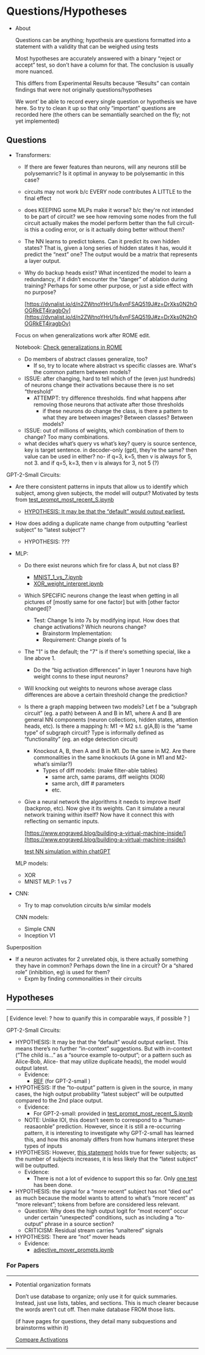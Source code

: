 # Questions/Hypotheses

- About
    
    Questions can be anything; hypothesis are questions formatted into a statement with a validity that can be weighed using tests
    
    Most hypotheses are accurately answered with a binary “reject or accept” test, so don’t have a column for that. The conclusion is usually more nuanced.
    
    This differs from Experimental Results because “Results” can contain findings that were not originally questions/hypotheses
    
    We wont’ be able to record every single question or hypothesis we have here. So try to clean it up so that only “important” questions are recorded here (the others can be semantially searched on the fly; not yet implemented)
    

## Questions

- Transformers:
    - If there are fewer features than neurons, will any neurons still be polysemanric? Is it optimal in anyway to be polysemantic in this case?
    - circuits may not work b/c EVERY node contributes A LITTLE to the final effect
    - does KEEPING some MLPs make it worse? b/c they're not intended to be part of circuit? we see how removing some nodes from the full circuit actually makes the model perform better than the full circuit- is this a coding error, or is it actually doing better without them?
    
    - The NN learns to predict tokens. Can it predict its own hidden states? That is, given a long series of hidden states it has, would it predict the “next” one? The output would be a matrix that represents a layer output.
    - Why do backup heads exist? What incentized the model to learn a redundancy, if it didn’t encounter the “danger” of ablation during training? Perhaps for some other purpose, or just a side effect with no purpose?
        
        [https://dynalist.io/d/n2ZWtnoYHrU1s4vnFSAQ519J#z=DrXks0N2hOOGRkET4jragbOv](https://dynalist.io/d/n2ZWtnoYHrU1s4vnFSAQ519J#z=DrXks0N2hOOGRkET4jragbOv)
        
    
    Focus on when generalizations work after ROME edit. 
    
    Notebook: [Check generalizations in ROME](Code%20Notebooks%20432b45bb746f43eabf4172f69d384f8a/Check%20generalizations%20in%20ROME%200f2a42c9096a4d5693d7f51ebc144f4b.md) 
    
    - Do members of abstract classes generalize, too?
        - If so, try to locate where abstract vs specific classes are. What's the common pattern between models?
    - ISSUE: after changing, hard to tell which of the (even just hundreds) of neurons change their activations because there is no set “threshold”
        - ATTEMPT: try difference thresholds. find what happens after removing those neurons that activate after those thresholds
            - if these neurons do change the class, is there a pattern to what they are between images? Between classes? Between models?
    - ISSUE: out of millions of weights, which combination of them to change? Too many combinations.
    - what decides what’s query vs what’s key? query is source sentence, key is target sentence. in decoder-only (gpt), they’re the same? then value can be used in either? no- if q=3, k=5, then v is always for 5, not 3. and if q=5, k=3, then v is always for 3, not 5 (?)

GPT-2-Small Circuits:

- Are there consistent patterns in inputs that allow us to identify which subject, among given subjects, the model will output? Motivated by tests from [test_prompt_most_recent_S.ipynb](Code%20Notebooks%20432b45bb746f43eabf4172f69d384f8a/test_prompt_most_recent_S%20ipynb%20a51ecffd653d4d6c995692f0920be200.md)
    - [HYPOTHESIS: It may be that the “default” would output earliest.](Questions%20Hypotheses%2087e989748e1942dfa05a7d90433f2e40.md)
- How does adding a duplicate name change from outputting “earliest subject” to “latest subject”?
    - HYPOTHESIS: ???

- MLP:
    - Do there exist neurons which fire for class A, but not class B?
        - [MNIST_1_vs_7.ipynb](Code%20Notebooks%20432b45bb746f43eabf4172f69d384f8a/MNIST_1_vs_7%20ipynb%20cd1482eb130b428681a298e72f020f76.md)
        - [XOR_weight_interpret.ipynb](Code%20Notebooks%20432b45bb746f43eabf4172f69d384f8a/XOR_weight_interpret%20ipynb%20bf8ac65466fe4eb9a255a26ec920bad2.md)
    - Which SPECIFIC neurons change the least when getting in all pictures of [mostly same for one factor] but with [other factor changed]?
        - Test: Change 1s into 7s by modifying input. How does that change activations? Which neurons change?
            - Brainstorm Implementation:
            - Requirement: Change pixels of 1s
    - The "1" is the default; the "7" is if there's something special, like a line above 1.
        - Do the “big activation differences” in layer 1 neurons have high weight conns to these input neurons?
    - Will knocking out weights to neurons whose average class differences are above a certain threshold change the prediction?
    - Is there a graph mapping between two models? Let f be a “subgraph circuit” (eg. a path) between A and B in M1, where A and B are general NN components (neuron collections, hidden states, attention heads, etc). Is there a mapping h: M1 → M2 s.t. g(A,B) is the “same type” of subgraph circuit? Type is informally defined as “functionality” (eg. an edge detection circuit)
        - Knockout A, B, then A and B in M1. Do the same in M2. Are there commonalities in the same knockouts (A gone in M1 and M2- what’s similar?)
            - Types of diff models: (make filter-able tables)
                - same arch, same params, diff weiights (XOR)
                - same arch, diff # parameters
                - etc.
    - Give a neural network the algorithms it needs to improve itself (backprop, etc). Now give it its weights. Can it simulate a neural network training within itself? Now have it connect this with reflecting on semantic inputs.
        
        [https://www.engraved.blog/building-a-virtual-machine-inside/](https://www.engraved.blog/building-a-virtual-machine-inside/)
        
        [test NN simulation within chatGPT](Questions%20Hypotheses%2087e989748e1942dfa05a7d90433f2e40/test%20NN%20simulation%20within%20chatGPT%206251a5ff667440eb9a0121c529373083.md)
        
    
    MLP models:
    
    - XOR
    - MNIST MLP: 1 vs 7

- CNN:
    - Try to map convolution circuits b/w similar models
    
    CNN models:
    
    - Simple CNN
    - Inception V1

Superposition

- If a neuron activates for 2 unrelated objs, is there actually something they have in common? Perhaps down the line in a circuit? Or a “shared role” (inhibition, eg) is used for them?
    - Expm by finding commonalities in their circuits
    

## Hypotheses

---

[ Evidence level: ? how to quanify this in comparable ways, if possible ? ]

GPT-2-Small Circuits:

- HYPOTHESIS: It may be that the “default” would output earliest. This means there’s no further “in-context” suggestions. But with in-context (”The child is…” as a “source example to-output”; or a pattern such as Alice-Bob, Alice- that may utilize duplicate heads), the model would output latest.
    - Evidence:
        - [REF](Code%20Notebooks%20432b45bb746f43eabf4172f69d384f8a/test_prompt_most_recent_S%20ipynb%20a51ecffd653d4d6c995692f0920be200.md) (for GPT-2-small )
- HYPOTHESIS: If the “to-output” pattern is given in the source, in many cases, the high output probability “latest subject” will be outputted compared to the 2nd place output.
    - Evidence:
        - For GPT-2-small: provided in [test_prompt_most_recent_S.ipynb](Code%20Notebooks%20432b45bb746f43eabf4172f69d384f8a/test_prompt_most_recent_S%20ipynb%20a51ecffd653d4d6c995692f0920be200.md)
    - NOTE: Unlike IOI, this doesn’t seem to correspond to a “human-reasaonble” prediction. However, since it is still a re-occurring pattern, it is interesting to investigate why GPT-2-small has learned this, and how this anomaly differs from how humans interpret these types of inputs
- HYPOTHESIS: However, [this statement](Questions%20Hypotheses%2087e989748e1942dfa05a7d90433f2e40.md) holds true for fewer subjects; as the number of subjects increases, it is less likely that the “latest subject” will be outputted.
    - Evidence:
        - There is not a lot of evidence to support this so far. Only [one test](Code%20Notebooks%20432b45bb746f43eabf4172f69d384f8a/test_prompt_most_recent_S%20ipynb%20a51ecffd653d4d6c995692f0920be200.md) has been done.
- HYPOTHESIS: the signal for a “more recent” subject has not “died out” as much because the model wants to attend to what’s “more recent” as “more relevant”; tokens from before are considered less relevant.
    - Question: Why does the high output logit for “most recent” occur under certain “unexpected” conditions, such as including a “to-output” phrase in a source section?
    - CRITICISM: Residual stream carries “unaltered” signals
- HYPOTHESIS: There are “not” mover heads
    - Evidence:
        - [adjective_mover_prompts.ipynb](Code%20Notebooks%20432b45bb746f43eabf4172f69d384f8a/adjective_mover_prompts%20ipynb%20cf8a6d9206fb47588b60c921c090b348.md)

### For Papers

---

- Potential organization formats
    
    Don’t use database to organize; only use it for quick summaries. Instead, just use lists, tables, and sections. This is much clearer because the words aren’t cut off. Then make database FROM those lists.
    
    (if have pages for questions, they detail many subquestions and brainstorms within it)
    
    [Compare Activations](Questions%20Hypotheses%2087e989748e1942dfa05a7d90433f2e40/Compare%20Activations%207d1b36005d97439b9a5a21ce8e75b63f.csv)
    

---